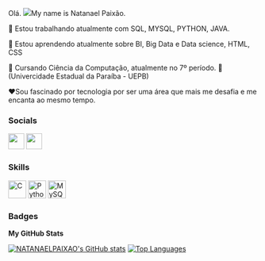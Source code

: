 Olá. ![](https://user-images.githubusercontent.com/18350557/176309783-0785949b-9127-417c-8b55-ab5a4333674e.gif)My name is Natanael Paixão.


🔭 Estou trabalhando atualmente com SQL, MYSQL, PYTHON, JAVA.

🌱 Estou aprendendo atualmente sobre BI, Big Data e Data science, HTML, CSS

👯 Cursando Ciência da Computação, atualmente no 7º período. 📍(Univercidade Estadual da Paraíba - UEPB)

❤Sou fascinado por tecnologia por ser uma área que mais me desafia e me encanta ao mesmo tempo.

 
 
 
### Socials

<p align="left"> <a href="https://www.github.com/NATANAELPAIXAO" target="_blank" rel="noreferrer"><img src="https://raw.githubusercontent.com/danielcranney/readme-generator/main/public/icons/socials/github.svg" width="32" height="32" /></a> <a href="https://www.linkedin.com/in/natanaelpaixao/" target="_blank" rel="noreferrer"><img src="https://raw.githubusercontent.com/danielcranney/readme-generator/main/public/icons/socials/linkedin.svg" width="32" height="32" /></a></p>
  
### Skills

<p align="left">
<a href="https://docs.microsoft.com/en-us/cpp/?view=msvc-170" target="_blank" rel="noreferrer"><img src="https://raw.githubusercontent.com/danielcranney/readme-generator/main/public/icons/skills/c-colored.svg" width="36" height="36" alt="C" /></a>
<a href="https://www.python.org/" target="_blank" rel="noreferrer"><img src="https://raw.githubusercontent.com/danielcranney/readme-generator/main/public/icons/skills/python-colored.svg" width="36" height="36" alt="Python" /></a>
<a href="https://www.mysql.com/" target="_blank" rel="noreferrer"><img src="https://raw.githubusercontent.com/danielcranney/readme-generator/main/public/icons/skills/mysql-colored.svg" width="36" height="36" alt="MySQL" /></a>
</p>

### Badges

<b>My GitHub Stats</b>

<a href="http://www.github.com/NATANAELPAIXAO"><img src="https://github-readme-stats.vercel.app/api?username=NATANAELPAIXAO&show_icons=true&hide=&count_private=true&title_color=0891b2&text_color=ffffff&icon_color=0891b2&bg_color=1c1917&hide_border=true&show_icons=true" alt="NATANAELPAIXAO's GitHub stats" /></a> <a href="https://github.com/NATANAELPAIXAO" align="left"><img src="https://github-readme-stats.vercel.app/api/top-langs/?username=NATANAELPAIXAO&langs_count=10&title_color=0891b2&text_color=ffffff&icon_color=0891b2&bg_color=1c1917&hide_border=true&locale=en&custom_title=Top%20%Languages" alt="Top Languages" /></a>
